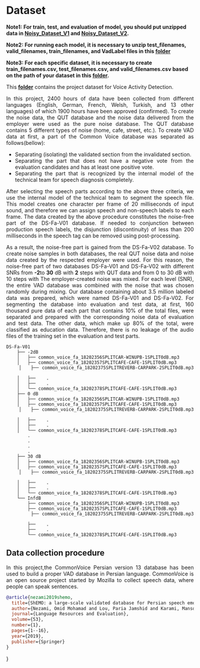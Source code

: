 # Dataset

**Note1: For train, test, and evaluation of model, you should put unzipped data in [**Noisy_Dataset_V1**](../dataset/Noisy_Dataset_V1) and  [**Noisy_Dataset_V2**](../dataset/Noisy_Dataset_V2).**

**Note2: For running each model, it is necessary to unzip test_filenames, valid_filenames, train_filenames, and VadLabel files in this [**folder**](../dataset)**

**Note3: For each specific dataset, it is necessary to create train_filenames.csv, test_filenames.csv, and valid_filenames.csv based on the path of your dataset in this [**folder**](../dataset).**

This [**folder**](../dataset) contains the project dataset for Voice Activity Detection.
<div align="justify"> In this project, 2400 hours of data have been collected from different languages ​​(English, German, French, Welsh, Turkish, and 13 other languages) of which 1900 hours have been approved (confirmed). To create the noise data, the QUT database and the noise data delivered from the employer were used as the pure noise database. The QUT database contains 5 different types of noise (home, cafe, street, etc.). 
To create VAD data at first, a part of the Common Voice database was separated as follows(bellow):


 
- Separating (isolating) the validated section from the invalidated section.
- Separating the part that does not have a negative vote from the evaluation candidates and has at least one positive vote.
- Separating the part that is recognized by the internal model of the technical team for speech diagnosis completely.

After selecting the speech parts according to the above three criteria, we use the internal model of the technical team to segment the speech file. This model creates one character per frame of 20 milliseconds of input sound, and therefore we can assign speech and non-speech labels to each frame. The data created by the above procedure constitutes the noise-free part of the DS-Fa-V01 database. If needed to conjunction between production speech labels, the disjunction (discontinuity) of less than 200 milliseconds in the speech tag can be removed using post-processing.


As a result, the noise-free part is gained from the DS-Fa-V02 database. To create noise samples in both databases, the real QUT noise data and noise data created by the respected employer were used. For this reason, the noise-free part of two databases DS-Fa-V01 and DS-Fa-V02 with different SNRs from **-2**to **30**  dB with **2** steps with QUT data and from 0 to 30 dB with 10 steps with The employer-created noise was mixed. For each level (SNR), the entire VAD database was combined with the noise that was chosen randomly during mixing. Our database containing about 3.5 million labeled data was prepared, which were named DS-Fa-V01 and DS-Fa-V02. For segmenting the database into evaluation and test data, at first, 160 thousand pure data of each part that contains 10% of the total files, were separated and prepared with the corresponding noise data of evaluation and test data. The other data, which make up 80% of the total, were classified as education data. Therefore, there is no leakage of the audio files of the training set in the evaluation and test parts.


```
DS-Fa-V01
	├── -2dB 
	│   ├── common_voice_fa_18202356SPLITCAR-WINUPB-1SPLIT0dB.mp3
	│   ├── common_voice_fa_18202357SPLITCAFE-CAFE-1SPLIT0dB.mp3
	│   ├── common_voice_fa_18202375SPLITREVERB-CARPARK-2SPLIT0dB.mp3	 	 
	│   ├──    .
	│   ├──    .	 	 
	│   └── common_voice_fa_18202378SPLITCAFE-CAFE-1SPLIT0dB.mp3
	├── 0 dB 
	│   ├── common_voice_fa_18202356SPLITCAR-WINUPB-1SPLIT0dB.mp3
	│   ├── common_voice_fa_18202357SPLITCAFE-CAFE-1SPLIT0dB.mp3
	│   ├── common_voice_fa_18202375SPLITREVERB-CARPARK-2SPLIT0dB.mp3	 	 
	│   ├──    .
	│   ├──    .	 	 
	│   └── common_voice_fa_18202378SPLITCAFE-CAFE-1SPLIT0dB.mp3
        .
        .
        .
        .
	├── 30 dB 
	│   ├── common_voice_fa_18202356SPLITCAR-WINUPB-1SPLIT0dB.mp3
	│   ├── common_voice_fa_18202357SPLITCAFE-CAFE-1SPLIT0dB.mp3
	│   ├── common_voice_fa_18202375SPLITREVERB-CARPARK-2SPLIT0dB.mp3	 	 
	│   ├──    .
	│   ├──    .	 	 
	│   └── common_voice_fa_18202378SPLITCAFE-CAFE-1SPLIT0dB.mp3
	└── InfdB
	    ├── common_voice_fa_18202356SPLITCAR-WINUPB-1SPLIT0dB.mp3
	    ├── common_voice_fa_18202357SPLITCAFE-CAFE-1SPLIT0dB.mp3
	    ├── common_voice_fa_18202375SPLITREVERB-CARPARK-2SPLIT0dB.mp3	 	 
	    ├──    .
	    ├──    .	 	 
	    └── common_voice_fa_18202378SPLITCAFE-CAFE-1SPLIT0dB.mp3

```
## Data collection procedure

In this project,the CommonVoice Persian version 13 database has been used to build a proper VAD database in Persian language.
CommonVoice is an open source project started by Mozilla to collect speech data, where people can speak sentences.

```bibtex
@article{nezami2019shemo,
  title={ShEMO: a large-scale validated database for Persian speech emotion detection},
  author={Nezami, Omid Mohamad and Lou, Paria Jamshid and Karami, Mansoureh},
  journal={Language Resources and Evaluation},
  volume={53},
  number={1},
  pages={1--16},
  year={2019},
  publisher={Springer}
}
```

}
```




